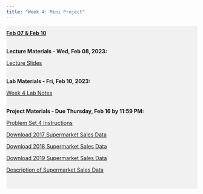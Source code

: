 ```yaml
---
title: "Week 4: Mini Project"
---
```


<div style="background-color:rgba(0, 0, 0, 0.0470588); text-align:left; vertical-align: middle; padding:10px 0;">
<b><u>Feb 07 & Feb 10</u></b> <br> <br>

<b>Lecture Materials - Wed, Feb 08, 2023:</b> <br>


<a  href="/materials/unit_00/week_04/lecture_00_week_04.html" target="_blank">Lecture Slides</a> <br> <br>


<b>Lab Materials - Fri, Feb 10, 2023:</b> <br>

<a  href="/materials/unit_00/week_04/lab_00_week_04.html" target="_blank">Week 4 Lab Notes</a> <br> <br> 


<b>Project Materials - Due Thursday, Feb 16 by 11:59 PM:</b> <br>

<a  href="/materials/unit_00/week_04/ps4.html" target="_blank">Problem Set 4 Instructions</a> <br> 

<a  href="/materials/unit_00/inputs/supermarket_sales_2017.csv" download>Download 2017 Supermarket Sales Data</a> <br>

<a  href="/materials/unit_00/inputs/supermarket_sales_2018.csv" download>Download 2018 Supermarket Sales Data</a> <br>

<a  href="/materials/unit_00/inputs/supermarket_sales_2019.csv" download>Download 2019 Supermarket Sales Data</a> <br>

<a  href="/materials/unit_00/inputs/supermarketdata_describe.html" target="_blank">Description of Supermarket Sales Data</a> <br> <br>

</div>

<br> <br>